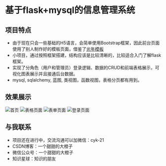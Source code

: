 # 基于flask+mysql的信息管理系统
## 项目特点
- 由于现在只会一些基础的H5语言，会简单使用Bootstrap框架，因此前台页面使用了别人制作好的模板页面，借鉴了[光年模板](http://www.itshubao.com/doc-lyear/lyear.html)
- 小项目，通过按照框架搭建，结构应该是比较清晰的，比较适合入门了解flask框架。
- 实现了分角色（用户和管理员）登录逻辑、数据的CRUD和前端表格展示，可视化图表展示并且接通后台数据。
- mysql, sqlalchemy, 蓝图, 类视图，函数视图，表格分页都有用到。
## 效果展示
![首页](https://user-images.githubusercontent.com/31033705/159453136-67787fa9-ee6a-44dc-a554-c9108dc2f0e2.png)
![表格页面](https://user-images.githubusercontent.com/31033705/159453554-8d9332fb-c6a8-4c07-bad8-9432d0c5ff90.png)
![表单页面](https://user-images.githubusercontent.com/31033705/159453565-5b15d185-f76c-4d08-8fa2-9ff5277eb65d.png)
![登录页面](https://user-images.githubusercontent.com/31033705/159454209-93cfcc2d-3c04-4b81-b8a9-909e506daff2.png)
## 与我联系
- 项目还在进行中，交流沟通可以加微信：cyk-21
- CSDN博客：一个甜甜的大橙子
- 微信公众号：一个甜甜的大橙子
- 知识星球：知识的朋友
